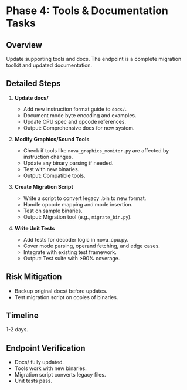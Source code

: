 # Phase 4: Tools & Documentation Tasks

## Overview
Update supporting tools and docs. The endpoint is a complete migration toolkit and updated documentation.

## Detailed Steps
1. **Update docs/**
   - Add new instruction format guide to `docs/`.
   - Document mode byte encoding and examples.
   - Update CPU spec and opcode references.
   - Output: Comprehensive docs for new system.

2. **Modify Graphics/Sound Tools**
   - Check if tools like `nova_graphics_monitor.py` are affected by instruction changes.
   - Update any binary parsing if needed.
   - Test with new binaries.
   - Output: Compatible tools.

3. **Create Migration Script**
   - Write a script to convert legacy .bin to new format.
   - Handle opcode mapping and mode insertion.
   - Test on sample binaries.
   - Output: Migration tool (e.g., `migrate_bin.py`).

4. **Write Unit Tests**
   - Add tests for decoder logic in nova_cpu.py.
   - Cover mode parsing, operand fetching, and edge cases.
   - Integrate with existing test framework.
   - Output: Test suite with >90% coverage.

## Risk Mitigation
- Backup original docs/ before updates.
- Test migration script on copies of binaries.

## Timeline
1-2 days.

## Endpoint Verification
- Docs/ fully updated.
- Tools work with new binaries.
- Migration script converts legacy files.
- Unit tests pass.